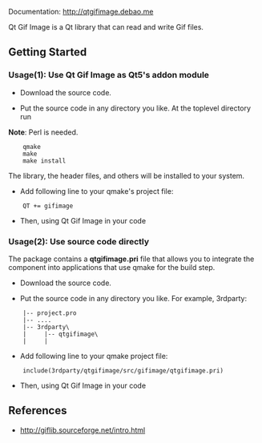 Documentation: http://qtgifimage.debao.me

Qt Gif Image is a Qt library that can read and write Gif files.
 
## Getting Started

### Usage(1): Use Qt Gif Image as Qt5's addon module

* Download the source code.

* Put the source code in any directory you like. At the toplevel directory run

**Note**: Perl is needed.

```
    qmake
    make
    make install
```

The library, the header files, and others will be installed to your system.

* Add following line to your qmake's project file:

```
    QT += gifimage
```

* Then, using Qt Gif Image in your code

### Usage(2): Use source code directly

The package contains a **qtgifimage.pri** file that allows you to integrate the component into applications that use qmake for the build step.

* Download the source code.

* Put the source code in any directory you like. For example, 3rdparty:

```
    |-- project.pro
    |-- ....
    |-- 3rdparty\
    |     |-- qtgifimage\
    |     |
```

* Add following line to your qmake project file:

```
    include(3rdparty/qtgifimage/src/gifimage/qtgifimage.pri)
```

* Then, using Qt Gif Image in your code

## References

* http://giflib.sourceforge.net/intro.html
